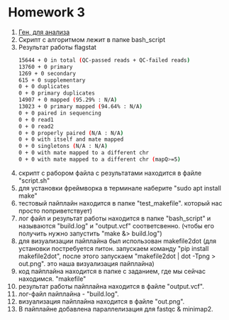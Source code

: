 # Homework 3
1. [Ген, для анализа](https://trace.ncbi.nlm.nih.gov/Traces/?view=run_browser&acc=SRR24502286&display=download)
2. Скрипт c алгоритмом лежит в папке bash_script
3. Результат работы flagstat
    ```bash
    15644 + 0 in total (QC-passed reads + QC-failed reads)
    13760 + 0 primary
    1269 + 0 secondary
    615 + 0 supplementary
    0 + 0 duplicates
    0 + 0 primary duplicates
    14907 + 0 mapped (95.29% : N/A)
    13023 + 0 primary mapped (94.64% : N/A)
    0 + 0 paired in sequencing
    0 + 0 read1
    0 + 0 read2
    0 + 0 properly paired (N/A : N/A)
    0 + 0 with itself and mate mapped
    0 + 0 singletons (N/A : N/A)
    0 + 0 with mate mapped to a different chr
    0 + 0 with mate mapped to a different chr (mapQ>=5)
    ```
4. скрипт с рабором файла с результатами находится в файле "script.sh"
6. для установки фреймворка в терминале наберите "sudo apt install make"
7. тестовый пайплайн находится в папке "test_makefile". который нас просто поприветствует)
8. лог файл и результат работы находится в папке "bash_script" и называются "build.log" и "output.vcf" соответсвенно. (чтобы его получить нужно запустить "make &> build.log") 
9. для визуализации пайплайна был использован makefile2dot (для установки постребуется питон. запускаем команду "pip install makefile2dot", после этого запускаем "makefile2dot | dot -Tpng > out.png". это наша визуализация пайплайна)
10. код пайплайна находится в папке с заданием, где мы сейчас находимся. "makefile"
11. результат работы пайплайна находится в файле "output.vcf".
12. лог-файл пайплайна - "build.log".
13. визуализация пайплайна находится в файле "out.png".
14. В пайплайне добавлена параллелизация для fastqc & minimap2.
